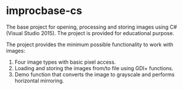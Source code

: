 # improcbase-cs
The base project for opening, processing and storing images using C# (Visual Studio 2015).
The project is provided for educational purpose.

The project provides the minimum possible functionality to work with images:

1. Four image types with basic pixel access.
2. Loading and storing the images from/to file using GDI+ functions.
3. Demo function that converts the image to grayscale and performs horizontal mirroring.
